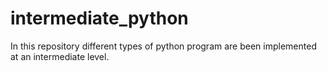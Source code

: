 # intermediate_python
In this repository different types of python program are been implemented at an intermediate level.
